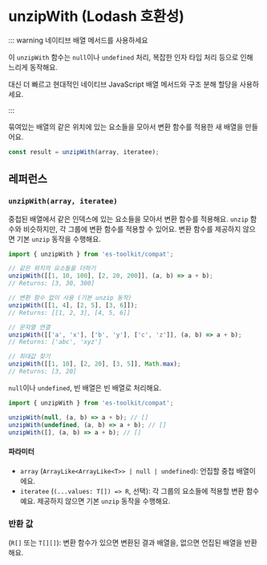 # unzipWith (Lodash 호환성)

::: warning 네이티브 배열 메서드를 사용하세요

이 `unzipWith` 함수는 `null`이나 `undefined` 처리, 복잡한 인자 타입 처리 등으로 인해 느리게 동작해요.

대신 더 빠르고 현대적인 네이티브 JavaScript 배열 메서드와 구조 분해 할당을 사용하세요.

:::

묶여있는 배열의 같은 위치에 있는 요소들을 모아서 변환 함수를 적용한 새 배열을 만들어요.

```typescript
const result = unzipWith(array, iteratee);
```

## 레퍼런스

### `unzipWith(array, iteratee)`

중첩된 배열에서 같은 인덱스에 있는 요소들을 모아서 변환 함수를 적용해요. `unzip` 함수와 비슷하지만, 각 그룹에 변환 함수를 적용할 수 있어요. 변환 함수를 제공하지 않으면 기본 `unzip` 동작을 수행해요.

```typescript
import { unzipWith } from 'es-toolkit/compat';

// 같은 위치의 요소들을 더하기
unzipWith([[1, 10, 100], [2, 20, 200]], (a, b) => a + b);
// Returns: [3, 30, 300]

// 변환 함수 없이 사용 (기본 unzip 동작)
unzipWith([[1, 4], [2, 5], [3, 6]]);
// Returns: [[1, 2, 3], [4, 5, 6]]

// 문자열 연결
unzipWith([['a', 'x'], ['b', 'y'], ['c', 'z']], (a, b) => a + b);
// Returns: ['abc', 'xyz']

// 최대값 찾기
unzipWith([[1, 10], [2, 20], [3, 5]], Math.max);
// Returns: [3, 20]
```

`null`이나 `undefined`, 빈 배열은 빈 배열로 처리해요.

```typescript
import { unzipWith } from 'es-toolkit/compat';

unzipWith(null, (a, b) => a + b); // []
unzipWith(undefined, (a, b) => a + b); // []
unzipWith([], (a, b) => a + b); // []
```

#### 파라미터

- `array` (`ArrayLike<ArrayLike<T>> | null | undefined`): 언집할 중첩 배열이에요.
- `iteratee` (`(...values: T[]) => R`, 선택): 각 그룹의 요소들에 적용할 변환 함수예요. 제공하지 않으면 기본 `unzip` 동작을 수행해요.

### 반환 값

(`R[]` 또는 `T[][]`): 변환 함수가 있으면 변환된 결과 배열을, 없으면 언집된 배열을 반환해요.
